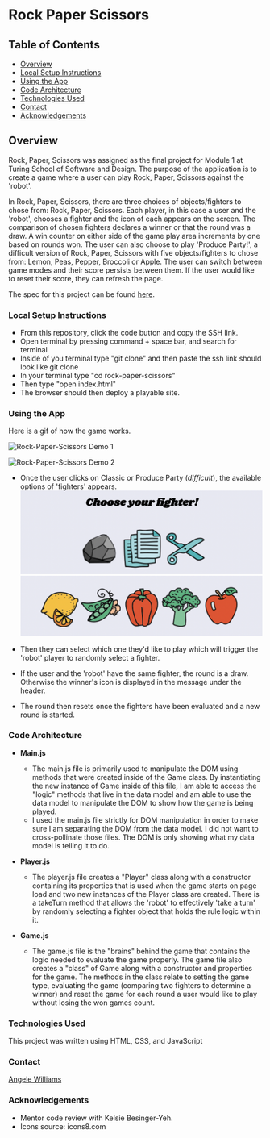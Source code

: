 # **Rock Paper Scissors**

## Table of Contents

* [Overview](#overview)
* [Local Setup Instructions](#local-setup-instructions)
* [Using the App](#using-the-app)
* [Code Architecture](#code-architecture)
* [Technologies Used](#technologies-Used)
* [Contact](#contact)
* [Acknowledgements](#acknowledgements)

## Overview

Rock, Paper, Scissors was assigned as the final project for Module 1 at Turing School of Software and Design. The purpose of the application is to create a game where a user can play Rock, Paper, Scissors  against the 'robot'.

In Rock, Paper, Scissors, there are three choices of objects/fighters to chose from: Rock, Paper, Scissors. Each player, in this case a user and the 'robot', chooses a fighter and the icon of each appears on the screen. The comparison of chosen fighters declares a winner or that the round was a draw. A win counter on either side of the game play area increments by one based on rounds won. The user can also choose to play 'Produce Party!', a difficult version of Rock, Paper, Scissors with five objects/fighters to chose from: Lemon, Peas, Pepper, Broccoli or Apple. The user can switch between game modes and their score persists between them. If the user would like to reset their score, they can refresh the page.

The spec for this project can be found [here](https://frontend.turing.edu/projects/module-1/rock-paper-scissors-solo.html).

### Local Setup Instructions

- From this repository, click the code button and copy the SSH link.
- Open terminal by pressing command + space bar, and search for terminal
- Inside of you terminal type "git clone" and then paste the ssh link should look like git clone
- In your terminal type "cd rock-paper-scissors"
- Then type "open index.html"
- The browser should then deploy a playable site.

### Using the App

Here is a gif of how the game works.

![Rock-Paper-Scissors Demo 1](https://media.giphy.com/media/fk6S4wa8uQmrulDGOA/giphy.gif)

![Rock-Paper-Scissors Demo 2](https://media.giphy.com/media/DDwLr9VW1O1hhL8o8T/giphy.gif)


* Once the user clicks on Classic or Produce Party (_difficult_), the available options of 'fighters' appears.
   ![Classic - Rock Paper Scissors](assets/rock-paper-scissors.png)
   ![Difficult - Produce Party](assets/produce-party.png)

* Then they can select which one they'd like to play which will trigger the 'robot' player to randomly select a fighter.
* If the user and the 'robot' have the same fighter, the round is a draw. Otherwise the winner's icon is displayed in the message under the header.
* The round then resets once the fighters have been evaluated and a new round is started.

### Code Architecture

* **Main.js**
  * The main.js file is primarily used to manipulate the DOM using methods that were created inside of the Game class. By instantiating the new instance of Game inside of this file, I am able to access the "logic" methods that live in the data model and am able to use the data model to manipulate the DOM to show how the game is being played.
  * I used the main.js file strictly for DOM manipulation in order to make sure I am separating the DOM from the data model. I did not want to cross-pollinate those files. The DOM is only showing what my data model is telling it to do.

* **Player.js**
  * The player.js file creates a "Player" class along with a constructor containing its properties that is used when the game starts on page load and two new instances of the Player class are created. There is a takeTurn method that allows the 'robot' to effectively 'take a turn' by randomly selecting a fighter object that holds the rule logic within it.

* **Game.js**
  * The game.js file is the "brains" behind the game that contains the logic needed to evaluate the game properly. The game file also creates a "class" of Game along with a constructor and properties for the game. The methods in the class relate to setting the game type, evaluating the game (comparing two fighters to determine a winner) and reset the game for each round a user would like to play without losing the won games count.

### Technologies Used

This project was written using HTML, CSS, and JavaScript

### Contact

[Angele Williams](https://github.com/angelewilliams)

### Acknowledgements

* Mentor code review with Kelsie Besinger-Yeh.
* Icons source: icons8.com

